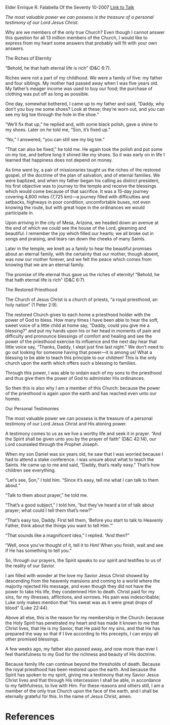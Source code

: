 Elder Enrique R. Falabella
Of the Seventy
10-2007
[Link to Talk](https://www.churchofjesuschrist.org/study/general-conference/2007/10/why-are-we-members-of-the-only-true-church?lang=eng)

_The most valuable power we can possess is the treasure of a personal testimony of our Lord Jesus Christ._

Why are we members of the only true Church? Even though I cannot answer this question for all 13 million members of the Church, I would like to express from my heart some answers that probably will fit with your own answers.





The Riches of Eternity



“Behold, he that hath eternal life is rich” (D&C 6:7).

Riches were not a part of my childhood. We were a family of five: my father and four siblings. My mother had passed away when I was five years old. My father’s meager income was used to buy our food; the purchase of clothing was put off as long as possible.

One day, somewhat bothered, I came up to my father and said, “Daddy, why don’t you buy me some shoes? Look at these; they’re worn out, and you can see my big toe through the hole in the shoe.”

“We’ll fix that up,” he replied and, with some black polish, gave a shine to my shoes. Later on he told me, “Son, it’s fixed up.”

“No,” I answered, “you can still see my big toe.”

“That can also be fixed,” he told me. He again took the polish and put some on my toe, and before long it shined like my shoes. So it was early on in life I learned that happiness does not depend on money.

As time went by, a pair of missionaries taught us the riches of the restored gospel, of the doctrine of the plan of salvation, and of eternal families. We were baptized, and when my father began his calling as district president, his first objective was to journey to the temple and receive the blessings which would come because of that sacrifice. It was a 15-day journey covering 4,800 miles (7,725 km)—a journey filled with difficulties and setbacks, highways in poor condition, uncomfortable buses, not even knowing the route, but with great hope in the ordinances we would participate in.

Upon arriving in the city of Mesa, Arizona, we headed down an avenue at the end of which we could see the house of the Lord, gleaming and beautiful. I remember the joy which filled our hearts; we all broke out in songs and praising, and tears ran down the cheeks of many Saints.

Later in the temple, we knelt as a family to hear the beautiful promises about an eternal family, with the certainty that our mother, though absent, was now our mother forever, and we felt the peace which comes from knowing that we are an eternal family.

The promise of life eternal thus gave us the riches of eternity! “Behold, he that hath eternal life is rich” (D&C 6:7).







The Restored Priesthood



The Church of Jesus Christ is a church of priests, “a royal priesthood, an holy nation” (1 Peter 2:9).

The restored Church gives to each home a priesthood holder with the power of God to bless. How many times I have been able to hear the soft, sweet voice of a little child at home say, “Daddy, could you give me a blessing?” and put my hands upon his or her head in moments of pain and difficulty and pronounce blessings of comfort and healing and see the power of the priesthood exercise its influence and the next day hear that little voice say, “Thanks, Daddy, I slept just fine last night.” We don’t need to go out looking for someone having that power—it is among us! What a blessing to be able to teach this principle to our children! This is the only church upon the earth which offers such a blessing to families.



Through this power, I was able to ordain each of my sons to the priesthood and thus give them the power of God to administer His ordinances.

So then this is also why I am a member of this Church: because the power of the priesthood is again upon the earth and has reached even unto our homes.







Our Personal Testimonies



The most valuable power we can possess is the treasure of a personal testimony of our Lord Jesus Christ and His atoning power.

A testimony comes to us as we live a worthy life and seek it in prayer. “And the Spirit shall be given unto you by the prayer of faith” (D&C 42:14), our Lord counseled through the Prophet Joseph.

When my son Daniel was six years old, he saw that I was worried because I had to attend a stake conference. I was unsure about what to teach the Saints. He came up to me and said, “Daddy, that’s really easy.” That’s how children see everything.

“Let’s see, Son,” I told him. “Since it’s easy, tell me what I can talk to them about.”

“Talk to them about prayer,” he told me.

“That’s a good subject,” I told him, “but they’ve heard a lot of talk about prayer; what could I tell them that’s new?”

“That’s easy too, Daddy. First tell them, ‘Before you start to talk to Heavenly Father, think about the things you want to tell Him.’”

“That sounds like a magnificent idea,” I replied. “And then?”

“Well, once you’ve thought of it, tell it to Him! When you finish, wait and see if He has something to tell you.”

So, through our prayers, the Spirit speaks to our spirit and testifies to us of the reality of our Savior.

I am filled with wonder at the love my Savior Jesus Christ showed by descending from the heavenly mansions and coming to a world where the majority rejected His message, and even though they did not have the power to take His life, they condemned Him to death. Christ paid for my sins, for my illnesses, afflictions, and sorrows. His pain was indescribable; Luke only makes mention that “his sweat was as it were great drops of blood” (Luke 22:44).

Above all else, this is the reason for my membership in the Church: because the Holy Spirit has penetrated my heart and has made it known to me that Christ lives, that He is my Savior, that He paid for my sins, and that He has prepared the way so that if I live according to His precepts, I can enjoy all other promised blessings.

A few weeks ago, my father also passed away, and now more than ever I feel thankfulness to my God for the richness and beauty of His doctrine.

Because family life can continue beyond the thresholds of death. Because the royal priesthood has been restored upon the earth. And because the Spirit has spoken to my spirit, giving me a testimony that my Savior Jesus Christ lives and that through His intercession I shall be able, in accordance to my faithfulness, to live with Him. For these reasons and others still, I am a member of the only true Church upon the face of the earth, and I shall be eternally grateful for this. In the name of Jesus Christ, amen.

# References
